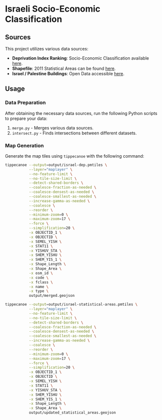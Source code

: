 # Israeli Socio-Economic Classification

## Sources

This project utilizes various data sources:

-   **Deprivation Index Ranking**: Socio-Economic Classification available [here](https://www.cbs.gov.il/en/publications/Pages/2023/socio-2019-e.aspx).
-   **Shapefile**: 2011 Statistical Areas can be found [here](https://www.cbs.gov.il/he/publications/Pages/2022/%D7%A7%D7%98%D7%9C%D7%95%D7%92.aspx).
-   **Israel / Palestine Buildings**: Open Data accessible [here](https://download.geofabrik.de/asia/israel-and-palestine.html).

## Usage

### Data Preparation

After obtaining the necessary data sources, run the following Python scripts to prepare your data:

1. `merge.py` - Merges various data sources.
2. `intersect.py` - Finds intersections between different datasets.

### Map Generation

Generate the map tiles using `tippecanoe` with the following command:

```bash
tippecanoe --output=output/israel-dep.pmtiles \
           --layer="maplayer" \
           --no-feature-limit \
           --no-tile-size-limit \
           --detect-shared-borders \
           --coalesce-fraction-as-needed \
           --coalesce-densest-as-needed \
           --coalesce-smallest-as-needed \
           --increase-gamma-as-needed \
           --coalesce \
           --reorder \
           --minimum-zoom=0 \
           --maximum-zoom=17 \
           --force \
           --simplification=20 \
           -x OBJECTID_1 \
           -x OBJECTID \
           -x SEMEL_YISH \
           -x STAT11 \
           -x YISHUV_STA \
           -x SHEM_YISHU \
           -x SHEM_YIS_1 \
           -x Shape_Length \
           -x Shape_Area \
           -x osm_id \
           -x code \
           -x fclass \
           -x name \
           -x type \
           output/merged.geojson
```

```bash
tippecanoe --output=output/israel-statistical-areas.pmtiles \
           --layer="maplayer" \
           --no-feature-limit \
           --no-tile-size-limit \
           --detect-shared-borders \
           --coalesce-fraction-as-needed \
           --coalesce-densest-as-needed \
           --coalesce-smallest-as-needed \
           --increase-gamma-as-needed \
           --coalesce \
           --reorder \
           --minimum-zoom=0 \
           --maximum-zoom=17 \
           --force \
           --simplification=20 \
           -x OBJECTID_1 \
           -x OBJECTID \
           -x SEMEL_YISH \
           -x STAT11 \
           -x YISHUV_STA \
           -x SHEM_YISHU \
           -x SHEM_YIS_1 \
           -x Shape_Length \
           -x Shape_Area \
           output/updated_statistical_areas.geojson
```
